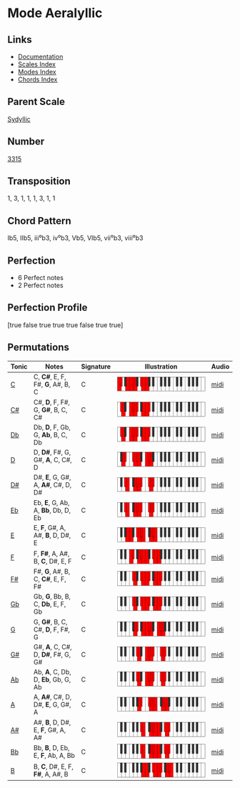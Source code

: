 # Mode Aeralyllic

## Links

- [Documentation](README.md)
- [Scales Index](Scales.md)
- [Modes Index](Modes.md)
- [Chords Index](Chords.md)

## Parent Scale

[Sydyllic](ScaleSydyllic.md)

## Number

[3315](https://ianring.com/musictheory/scales/3315)

## Transposition

1, 3, 1, 1, 1, 3, 1, 1

## Chord Pattern

Ib5, IIb5, iii⁰b3, iv⁰b3, Vb5, VIb5, vii⁰b3, viii⁰b3

## Perfection

- 6 Perfect notes
- 2 Perfect notes

## Perfection Profile

[true false true true true false true true]

## Permutations

| Tonic | Notes | Signature | Illustration | Audio |
|-------|-------|-----------|--------------|-------|
| [C](ModeCNaturalAeralyllic.md) | C, **C#**, E, F, F#, **G**, A#, B, C | C | ![CNaturalAeralyllic](ModeCNaturalAeralyllic.png) | [midi](https://github.com/edipermadi/music/blob/main/docs/ModeCNaturalAeralyllic.mid?raw=true) |
| [C#](ModeCSharpAeralyllic.md) | C#, **D**, F, F#, G, **G#**, B, C, C# | C | ![CSharpAeralyllic](ModeCSharpAeralyllic.png) | [midi](https://github.com/edipermadi/music/blob/main/docs/ModeCSharpAeralyllic.mid?raw=true) |
| [Db](ModeDFlatAeralyllic.md) | Db, **D**, F, Gb, G, **Ab**, B, C, Db | C | ![DFlatAeralyllic](ModeDFlatAeralyllic.png) | [midi](https://github.com/edipermadi/music/blob/main/docs/ModeDFlatAeralyllic.mid?raw=true) |
| [D](ModeDNaturalAeralyllic.md) | D, **D#**, F#, G, G#, **A**, C, C#, D | C | ![DNaturalAeralyllic](ModeDNaturalAeralyllic.png) | [midi](https://github.com/edipermadi/music/blob/main/docs/ModeDNaturalAeralyllic.mid?raw=true) |
| [D#](ModeDSharpAeralyllic.md) | D#, **E**, G, G#, A, **A#**, C#, D, D# | C | ![DSharpAeralyllic](ModeDSharpAeralyllic.png) | [midi](https://github.com/edipermadi/music/blob/main/docs/ModeDSharpAeralyllic.mid?raw=true) |
| [Eb](ModeEFlatAeralyllic.md) | Eb, **E**, G, Ab, A, **Bb**, Db, D, Eb | C | ![EFlatAeralyllic](ModeEFlatAeralyllic.png) | [midi](https://github.com/edipermadi/music/blob/main/docs/ModeEFlatAeralyllic.mid?raw=true) |
| [E](ModeENaturalAeralyllic.md) | E, **F**, G#, A, A#, **B**, D, D#, E | C | ![ENaturalAeralyllic](ModeENaturalAeralyllic.png) | [midi](https://github.com/edipermadi/music/blob/main/docs/ModeENaturalAeralyllic.mid?raw=true) |
| [F](ModeFNaturalAeralyllic.md) | F, **F#**, A, A#, B, **C**, D#, E, F | C | ![FNaturalAeralyllic](ModeFNaturalAeralyllic.png) | [midi](https://github.com/edipermadi/music/blob/main/docs/ModeFNaturalAeralyllic.mid?raw=true) |
| [F#](ModeFSharpAeralyllic.md) | F#, **G**, A#, B, C, **C#**, E, F, F# | C | ![FSharpAeralyllic](ModeFSharpAeralyllic.png) | [midi](https://github.com/edipermadi/music/blob/main/docs/ModeFSharpAeralyllic.mid?raw=true) |
| [Gb](ModeGFlatAeralyllic.md) | Gb, **G**, Bb, B, C, **Db**, E, F, Gb | C | ![GFlatAeralyllic](ModeGFlatAeralyllic.png) | [midi](https://github.com/edipermadi/music/blob/main/docs/ModeGFlatAeralyllic.mid?raw=true) |
| [G](ModeGNaturalAeralyllic.md) | G, **G#**, B, C, C#, **D**, F, F#, G | C | ![GNaturalAeralyllic](ModeGNaturalAeralyllic.png) | [midi](https://github.com/edipermadi/music/blob/main/docs/ModeGNaturalAeralyllic.mid?raw=true) |
| [G#](ModeGSharpAeralyllic.md) | G#, **A**, C, C#, D, **D#**, F#, G, G# | C | ![GSharpAeralyllic](ModeGSharpAeralyllic.png) | [midi](https://github.com/edipermadi/music/blob/main/docs/ModeGSharpAeralyllic.mid?raw=true) |
| [Ab](ModeAFlatAeralyllic.md) | Ab, **A**, C, Db, D, **Eb**, Gb, G, Ab | C | ![AFlatAeralyllic](ModeAFlatAeralyllic.png) | [midi](https://github.com/edipermadi/music/blob/main/docs/ModeAFlatAeralyllic.mid?raw=true) |
| [A](ModeANaturalAeralyllic.md) | A, **A#**, C#, D, D#, **E**, G, G#, A | C | ![ANaturalAeralyllic](ModeANaturalAeralyllic.png) | [midi](https://github.com/edipermadi/music/blob/main/docs/ModeANaturalAeralyllic.mid?raw=true) |
| [A#](ModeASharpAeralyllic.md) | A#, **B**, D, D#, E, **F**, G#, A, A# | C | ![ASharpAeralyllic](ModeASharpAeralyllic.png) | [midi](https://github.com/edipermadi/music/blob/main/docs/ModeASharpAeralyllic.mid?raw=true) |
| [Bb](ModeBFlatAeralyllic.md) | Bb, **B**, D, Eb, E, **F**, Ab, A, Bb | C | ![BFlatAeralyllic](ModeBFlatAeralyllic.png) | [midi](https://github.com/edipermadi/music/blob/main/docs/ModeBFlatAeralyllic.mid?raw=true) |
| [B](ModeBNaturalAeralyllic.md) | B, **C**, D#, E, F, **F#**, A, A#, B | C | ![BNaturalAeralyllic](ModeBNaturalAeralyllic.png) | [midi](https://github.com/edipermadi/music/blob/main/docs/ModeBNaturalAeralyllic.mid?raw=true) |
